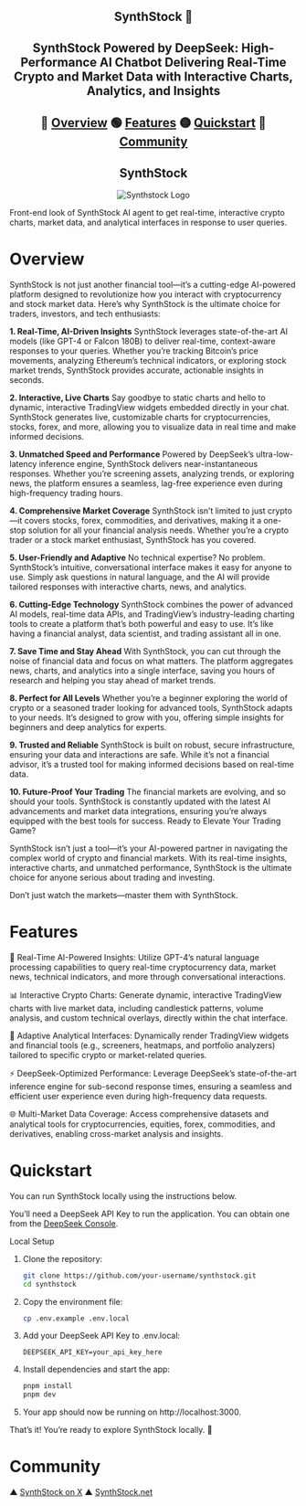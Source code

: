 <h2 align="center"> SynthStock 🚀 </h2>
<h2 align="center"> SynthStock Powered by DeepSeek: High-Performance AI Chatbot Delivering Real-Time Crypto and Market Data with Interactive Charts, Analytics, and Insights </h2>

<h2 align="center"> 
  
🔵 [Overview](#overview) 🟢 [Features](#features) 🟡 [Quickstart](#quickstart) 🔴 [Community](#community)

</h2>


<h2 align="center"> SynthStock </h2>

<div align="center"> 
  
![Synthstock Logo](https://i.imgur.com/yKOZOnd.png) 

</div>



Front-end look of SynthStock AI agent to get real-time, interactive crypto charts, market data, and analytical interfaces in response to user queries.  

# Overview
SynthStock is not just another financial tool—it’s a cutting-edge AI-powered platform designed to revolutionize how you interact with cryptocurrency and stock market data. Here’s why SynthStock is the ultimate choice for traders, investors, and tech enthusiasts:

**1. Real-Time, AI-Driven Insights**
SynthStock leverages state-of-the-art AI models (like GPT-4 or Falcon 180B) to deliver real-time, context-aware responses to your queries. Whether you’re tracking Bitcoin’s price movements, analyzing Ethereum’s technical indicators, or exploring stock market trends, SynthStock provides accurate, actionable insights in seconds.

**2. Interactive, Live Charts**
Say goodbye to static charts and hello to dynamic, interactive TradingView widgets embedded directly in your chat. SynthStock generates live, customizable charts for cryptocurrencies, stocks, forex, and more, allowing you to visualize data in real time and make informed decisions.

**3. Unmatched Speed and Performance**
Powered by DeepSeek’s ultra-low-latency inference engine, SynthStock delivers near-instantaneous responses. Whether you’re screening assets, analyzing trends, or exploring news, the platform ensures a seamless, lag-free experience even during high-frequency trading hours.

**4. Comprehensive Market Coverage**
SynthStock isn’t limited to just crypto—it covers stocks, forex, commodities, and derivatives, making it a one-stop solution for all your financial analysis needs. Whether you’re a crypto trader or a stock market enthusiast, SynthStock has you covered.

**5. User-Friendly and Adaptive**
No technical expertise? No problem. SynthStock’s intuitive, conversational interface makes it easy for anyone to use. Simply ask questions in natural language, and the AI will provide tailored responses with interactive charts, news, and analytics.

**6. Cutting-Edge Technology**
SynthStock combines the power of advanced AI models, real-time data APIs, and TradingView’s industry-leading charting tools to create a platform that’s both powerful and easy to use. It’s like having a financial analyst, data scientist, and trading assistant all in one.

**7. Save Time and Stay Ahead**
With SynthStock, you can cut through the noise of financial data and focus on what matters. The platform aggregates news, charts, and analytics into a single interface, saving you hours of research and helping you stay ahead of market trends.

**8. Perfect for All Levels**
Whether you’re a beginner exploring the world of crypto or a seasoned trader looking for advanced tools, SynthStock adapts to your needs. It’s designed to grow with you, offering simple insights for beginners and deep analytics for experts.

**9. Trusted and Reliable**
SynthStock is built on robust, secure infrastructure, ensuring your data and interactions are safe. While it’s not a financial advisor, it’s a trusted tool for making informed decisions based on real-time data.

**10. Future-Proof Your Trading**
The financial markets are evolving, and so should your tools. SynthStock is constantly updated with the latest AI advancements and market data integrations, ensuring you’re always equipped with the best tools for success.
Ready to Elevate Your Trading Game?

SynthStock isn’t just a tool—it’s your AI-powered partner in navigating the complex world of crypto and financial markets. With its real-time insights, interactive charts, and unmatched performance, SynthStock is the ultimate choice for anyone serious about trading and investing.

Don’t just watch the markets—master them with SynthStock.


# **Features**

🤖 Real-Time AI-Powered Insights: Utilize GPT-4’s natural language processing capabilities to query real-time cryptocurrency data, market news, technical indicators, and more through conversational interactions.

📊 Interactive Crypto Charts: Generate dynamic, interactive TradingView charts with live market data, including candlestick patterns, volume analysis, and custom technical overlays, directly within the chat interface.

🔄 Adaptive Analytical Interfaces: Dynamically render TradingView widgets and financial tools (e.g., screeners, heatmaps, and portfolio analyzers) tailored to specific crypto or market-related queries.

⚡ DeepSeek-Optimized Performance: Leverage DeepSeek’s state-of-the-art inference engine for sub-second response times, ensuring a seamless and efficient user experience even during high-frequency data requests.

🌐 Multi-Market Data Coverage: Access comprehensive datasets and analytical tools for cryptocurrencies, equities, forex, commodities, and derivatives, enabling cross-market analysis and insights.

# **Quickstart**
You can run SynthStock locally using the instructions below.

You’ll need a DeepSeek API Key to run the application. You can obtain one from the [DeepSeek Console](https://api-docs.deepseek.com/).

Local Setup

1.  Clone the repository:
    ```bash  
    git clone https://github.com/your-username/synthstock.git
    cd synthstock

2. Copy the environment file:
    ```bash 
    cp .env.example .env.local

3. Add your DeepSeek API Key to .env.local:
    ```plaintext
    DEEPSEEK_API_KEY=your_api_key_here

4. Install dependencies and start the app:
    ```bash   
    pnpm install
    pnpm dev

5. Your app should now be running on http://localhost:3000.

That’s it! You’re ready to explore SynthStock locally. 🚀

# **Community**

▲ [SynthStock on X](https://x.com/SynthStock)
▲ [SynthStock.net](synthstock.net)
